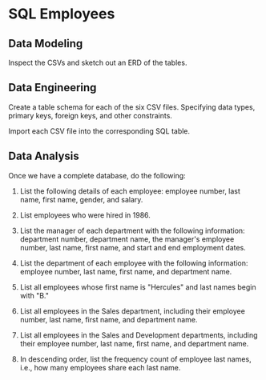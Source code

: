 # SQL Employees

## Data Modeling

Inspect the CSVs and sketch out an ERD of the tables.

## Data Engineering

Create a table schema for each of the six CSV files. Specifying data types, primary keys, foreign keys, and other constraints.

Import each CSV file into the corresponding SQL table.

## Data Analysis

Once we have a complete database, do the following:


  1. List the following details of each employee: employee number, last name, first name, gender, and salary.


  2. List employees who were hired in 1986.


  3. List the manager of each department with the following information: department number, department name, the manager's employee number, last name, first name, and start and       end employment dates.


  4. List the department of each employee with the following information: employee number, last name, first name, and department name.


  5. List all employees whose first name is "Hercules" and last names begin with "B."


  6. List all employees in the Sales department, including their employee number, last name, first name, and department name.


  7. List all employees in the Sales and Development departments, including their employee number, last name, first name, and department name.


  8. In descending order, list the frequency count of employee last names, i.e., how many employees share each last name.
